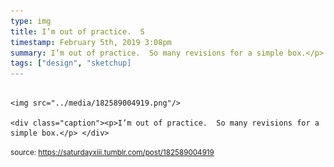```yaml
---
type: img
title: I’m out of practice.  S
timestamp: February 5th, 2019 3:08pm
summary: I’m out of practice.  So many revisions for a simple box.</p> 
tags: ["design", "sketchup]
---
```


                
                
                
                                                                                        <img src="../media/182589004919.png"/>
                                                                                          <div class="caption"><p>I’m out of practice.  So many revisions for a simple box.</p> </div>
                                    
                
                
                
                
                                
<small>source: https://saturdayxiii.tumblr.com/post/182589004919</small>